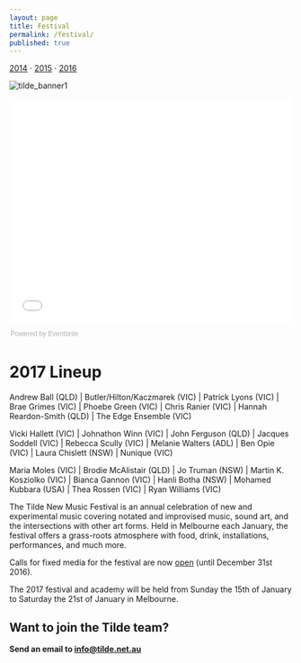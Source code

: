 ```yaml
---
layout: page
title: Festival
permalink: /festival/
published: true
---
```

[2014](/fest2014) ⋅ [2015](/fest2015) ⋅ [2016](/fest2016)

![tilde_banner1]({{site.baseurl}}/images/banner2-opt.png)

<div style="width:100%; text-align:left;"><iframe src="//eventbrite.com.au/tickets-external?eid=30285088515&ref=etckt" frameborder="0" height="400" width="100%" vspace="0" hspace="0" marginheight="5" marginwidth="5" scrolling="auto" allowtransparency="true"></iframe><div style="font-family:Helvetica, Arial; font-size:12px; padding:10px 0 5px; margin:2px; width:100%; text-align:left;" ><a class="powered-by-eb" style="color: #ADB0B6; text-decoration: none;" target="_blank" href="http://www.eventbrite.com.au/">Powered by Eventbrite</a></div></div>

# 2017 Lineup

Andrew Ball (QLD) | Butler/Hilton/Kaczmarek (VIC) | Patrick Lyons (VIC) | Brae Grimes (VIC) | Phoebe Green (VIC) | Chris Ranier (VIC) | Hannah Reardon-Smith (QLD) | The Edge Ensemble (VIC)


Vicki Hallett (VIC) | Johnathon Winn (VIC) | John Ferguson (QLD) | Jacques Soddell (VIC) | Rebecca Scully (VIC) | Melanie Walters (ADL) | Ben Opie (VIC) | Laura Chislett (NSW) | Nunique (VIC)


Maria Moles (VIC) | Brodie McAlistair (QLD) | Jo Truman (NSW) | Martin K. Kosziolko (VIC) | Bianca Gannon (VIC) | Hanli Botha (NSW) | Mohamed Kubbara (USA) | Thea Rossen (VIC) | Ryan Williams (VIC)


The Tilde New Music Festival is an annual celebration of new and experimental music covering notated and improvised music, sound art, and the intersections with other art forms. Held in Melbourne each January, the festival offers a grass-roots atmosphere with food, drink, installations, performances, and much more.

Calls for fixed media for the festival are now [open](/calls) (until December 31st 2016).

The 2017 festival and academy will be held from Sunday the 15th of January to Saturday the 21st of January in Melbourne.

## Want to join the Tilde team?

**Send an email to [info@tilde.net.au](info@tilde.net.au)**

